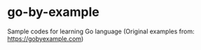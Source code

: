 go-by-example
=============

Sample codes for learning Go language (Original examples from: https://gobyexample.com)
